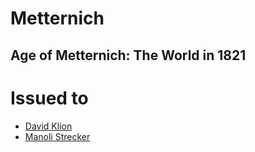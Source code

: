 # Metternich

## Age of Metternich: The World in 1821

# Issued to

* [David Klion](david-klion)
* [Manoli Strecker](manoli-strecker)
